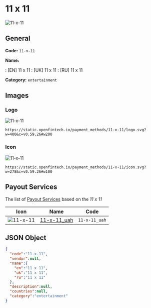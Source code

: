 
# 11 x 11 
![11-x-11](https://static.openfintech.io/payment_methods/11-x-11/logo.svg?w=400&c=v0.59.26#w200)  

## General 
**Code:** `11-x-11` 
 
**Name:** 
 
:	[EN] 11 x 11 
:	[UK] 11 x 11 
:	[RU] 11 x 11 
 
**Category:** `entertainment` 
 

## Images 

### Logo 
![11-x-11](https://static.openfintech.io/payment_methods/11-x-11/logo.svg?w=400&c=v0.59.26#w200)  

```
https://static.openfintech.io/payment_methods/11-x-11/logo.svg?w=400&c=v0.59.26#w200
```  

### Icon 
![11-x-11](https://static.openfintech.io/payment_methods/11-x-11/icon.svg?w=278&c=v0.59.26#w100)  

```
https://static.openfintech.io/payment_methods/11-x-11/icon.svg?w=278&c=v0.59.26#w100
```  

## Payout Services 
 
The list of [Payout Services](/payout-services/) based on the _11 x 11_ 

|Icon|Name|Code| 
|:---:|:---:|:---:| 
|![11-x-11](https://static.openfintech.io/payout_methods/11-x-11/icon.png?w=278&c=v0.59.26#w40) |[11-x-11_uah](/payout-services/11-x-11_uah/)|`11-x-11_uah`| 
 

## JSON Object 

```json
{
  "code":"11-x-11",
  "vendor":null,
  "name":{
    "en":"11 x 11",
    "uk":"11 x 11",
    "ru":"11 x 11"
  },
  "description":null,
  "countries":null,
  "category":"entertainment"
}
```  
